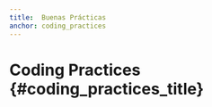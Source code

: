 ```yaml
---
title:  Buenas Prácticas
anchor: coding_practices
---
```


# Coding Practices {#coding_practices_title}
